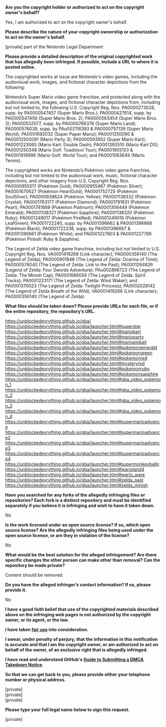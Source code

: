 **Are you the copyright holder or authorized to act on the copyright owner's behalf?**

Yes, I am authorized to act on the copyright owner's behalf.

**Please describe the nature of your copyright ownership or authorization to act on the owner's behalf.**

[private] part of the Nintendo Legal Department

**Please provide a detailed description of the original copyrighted work that has allegedly been infringed. If possible, include a URL to where it is posted online.**

The copyrighted works at issue are Nintendo's video games, including the audiovisual work, images, and fictional character depictions from the following:

Nintendo’s Super Mario video game franchise, and protected along with the audiovisual work, images, and fictional character depictions from, including but not limited to, the following U.S. Copyright Reg. Nos. PA0000273028, supp. by PA0000547457 (Super Mario Bros.); PA0000427614, supp. by PA0000547456 (Super Mario Bros. 2); PA0000563454 (Super Mario Bros. 3); PA000532077, supp. by PA0000786376 (Super Mario Land); PA0000576039, supp. by PAu002116393 & PA0000757139 (Super Mario World); PA0001692032 (Super Paper Mario); PA0001250090 & PA00012500091 (Mario Party 3); PA0000593952 (Super Mario Kart); PA0001223065 (Mario Kart: Double Dash); PA0001393510 (Mario Kart DS); PA0001250348 (Mario Golf: Toadstool Tour); PA0001905153 & PA0001916996 (Mario Golf: World Tour); and PA0001063649 (Mario Tennis).

The copyrighted works are Nintendo’s Pokémon video game franchise, including but not limited to the audiovisual work, music, fictional character depictions, and other imagery from U.S. Copyright Reg. Nos. PA0000955517 (Pokémon Gold); PA0000955467 (Pokémon Silver); PA0001670627 (Pokémon HeartGold); PA0001752725 (Pokémon SoulSilver); PA0000939624 (Pokémon Yellow); PA0001138332 (Pokémon Crystal); PA0001763177 (Pokémon Diamond); PA0001791831 (Pokémon Pearl); PA0001781889 (Pokémon Platinum); PA0001306449 (Pokémon Emerald); PA0001138321 (Pokémon Sapphire); PA0001138320 (Pokémon Ruby); PA0001249017 (Pokémon FireRed); PA0001249016 (Pokémon LeafGreen); PA0001722240, supp. by PA0001396662 & PA0001396668 (Pokémon Black); PA0001722238, supp. by PA0001396667 & PA0001396661 (Pokémon White); and PA0001227803 & PA0001227789 (Pokémon Pinball: Ruby & Sapphire).

The Legend of Zelda video game franchise, including but not limited to U.S. Copyright Reg. Nos. VA0001419268 (Link character); PA0000356140 (The Legend of Zelda); PA0000901848 (The Legend of Zelda: Ocarina of Time); PA0000576040 (The Legend of Zelda: Link to the Past); PA0001264826 (Legend of Zelda: Four Swords Adventure); PAu002896723 (The Legend of Zelda: The Minish Cap); PA0001689056 (The Legend of Zelda: Spirit Tracks); PA0001223171 (The Legend of Zelda: Wind Waker); and PA0001370023 (The Legend of Zelda: Twilight Princess); PA0002028142 (The Legend of Zelda Breath of the Wild); VA0001419268 (Link character); PA0000356140 (The Legend of Zelda).

**What files should be taken down? Please provide URLs for each file, or if the entire repository, the repository’s URL.**

https://unblockedevrything.github.io/gba/  
https://unblockedevrything.github.io/gba/launcher.html#superstar  
https://unblockedevrything.github.io/gba/launcher.html#mariokart  
https://unblockedevrything.github.io/gba/launcher.html#marioparty  
https://unblockedevrything.github.io/gba/launcher.html#mariopinball  
https://unblockedevrything.github.io/gba/launcher.html#pokemonemerald  
https://unblockedevrything.github.io/gba/launcher.html#pokemongreen  
https://unblockedevrything.github.io/gba/launcher.html#pokemonred  
https://unblockedevrything.github.io/gba/launcher.html#mysteryred  
https://unblockedevrything.github.io/gba/launcher.html#pokemonruby  
https://unblockedevrything.github.io/gba/launcher.html#pokemonsapphire  
https://unblockedevrything.github.io/gba/launcher.html#gba_video_pokemon_1  
https://unblockedevrything.github.io/gba/launcher.html#gba_video_pokemon_2  
https://unblockedevrything.github.io/gba/launcher.html#gba_video_pokemon_3  
https://unblockedevrything.github.io/gba/launcher.html#gba_video_pokemon_4  
https://unblockedevrything.github.io/gba/launcher.html#supermarioadvance  
https://unblockedevrything.github.io/gba/launcher.html#supermarioadvance2   
https://unblockedevrything.github.io/gba/launcher.html#supermarioadvance3  
https://unblockedevrything.github.io/gba/launcher.html#supermarioadvance4  
https://unblockedevrything.github.io/gba/launcher.html#supermonkeyballjr  
https://unblockedevrything.github.io/gba/launcher.html#warioland4  
https://unblockedevrything.github.io/gba/launcher.html#wario_ware  
https://unblockedevrything.github.io/gba/launcher.html#zelda_past  
https://unblockedevrything.github.io/gba/launcher.html#zelda_minish  

**Have you searched for any forks of the allegedly infringing files or repositories? Each fork is a distinct repository and must be identified separately if you believe it is infringing and wish to have it taken down.**

No

**Is the work licensed under an open source license? If so, which open source license? Are the allegedly infringing files being used under the open source license, or are they in violation of the license?**

No

**What would be the best solution for the alleged infringement? Are there specific changes the other person can make other than removal? Can the repository be made private?**

Content should be removed.

**Do you have the alleged infringer’s contact information? If so, please provide it.**

No

**I have a good faith belief that use of the copyrighted materials described above on the infringing web pages is not authorized by the copyright owner, or its agent, or the law.**

**I have taken <a href="https://www.lumendatabase.org/topics/22">fair use</a> into consideration.**

**I swear, under penalty of perjury, that the information in this notification is accurate and that I am the copyright owner, or am authorized to act on behalf of the owner, of an exclusive right that is allegedly infringed.**

**I have read and understand GitHub's <a href="https://help.github.com/articles/guide-to-submitting-a-dmca-takedown-notice/">Guide to Submitting a DMCA Takedown Notice</a>.**

**So that we can get back to you, please provide either your telephone number or physical address.**

[private]  
[private]  
[private]

**Please type your full legal name below to sign this request.**

[private]
